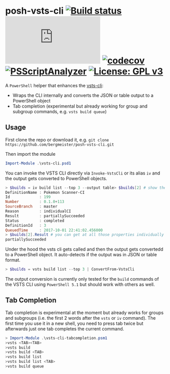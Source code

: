 # posh-vsts-cli [![Build status](https://ci.appveyor.com/api/projects/status/29qq8ghr1mhlkaeh?svg=true)](https://ci.appveyor.com/project/bergmeister/posh-vsts-cli) [![AppVeyor tests](http://flauschig.ch/batch.php?type=tests&account=bergmeister&slug=posh-vsts-cli)](https://ci.appveyor.com/project/bergmeister/posh-vsts-cli/build/tests) [![codecov](https://codecov.io/gh/bergmeister/posh-vsts-cli/branch/master/graph/badge.svg)](https://codecov.io/gh/bergmeister/posh-vsts-cli) [![PSScriptAnalyzer](https://img.shields.io/badge/Linter-PSScriptAnalyzer-blue.svg)](http://google.com) [![License: GPL v3](https://img.shields.io/badge/License-GPL%20v3-blue.svg)](https://www.gnu.org/licenses/gpl-3.0)

A `PowerShell` helper that enhances the [vsts-cli](https://github.com/Microsoft/vsts-cli):

- Wraps the CLI internally and converts the JSON or table output to a PowerShell object
- Tab completion (experimental but already working for group and subgroup commands, e.g. `vsts build queue`)

## Usage

First clone the repo or download it, e.g. `git clone https://github.com/bergmeister/posh-vsts-cli.git`

Then import the module

```powershell
Import-Module .\vsts-cli.psd1
```

You can invoke the VSTS CLI directly via `Invoke-VstsCli` or its alias `iv` and the output gets converted to PowerShell objects.

````powershell
> $builds = iv build list --top 3 --output table> $builds[2] # show the object properties of the third build
DefinitionName : Pokemon Scanner-CI
Id             : 199
Number         : 0.1.0+113
SourceBranch   : master
Reason         : individualCI
Result         : partiallySucceeded
Status         : completed
DefinitionId   : 3
QueuedTime     : 2017-10-01 22:41:02.456000
> $builds[2].Result # you can get at all those properties individually as well
partiallySucceeded
````

Under the hood the vsts cli gets called and then the output gets convertedd to a PowerShell object. It auto-detects if the output was in JSON or table format.

````powershell
> $builds = vsts build list --top 3 | ConvertFrom-VstsCli
````

The output conversion is currently only tested for the `build` commands of the VSTS CLI using `PowerShell 5.1` but should work with others as well.

## Tab Completion

Tab completion is experimental at the moment but already works for groups and subgroups (i.e. the first 2 words after the `vsts` or `iv` command). The first time you use it in a new shell, you need to press tab twice but afterwards just one tab completes the current command.

````powershell
> Import-Module .\vsts-cli-tabcompletion.psm1
>vsts <TAB><TAB>
>vsts build
>vsts build <TAB>
>vsts build list
>vsts build list <TAB>
>vsts build queue
````